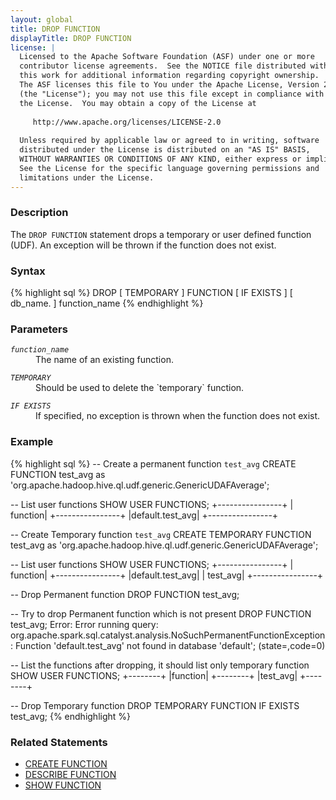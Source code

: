 ```yaml
---
layout: global
title: DROP FUNCTION
displayTitle: DROP FUNCTION 
license: |
  Licensed to the Apache Software Foundation (ASF) under one or more
  contributor license agreements.  See the NOTICE file distributed with
  this work for additional information regarding copyright ownership.
  The ASF licenses this file to You under the Apache License, Version 2.0
  (the "License"); you may not use this file except in compliance with
  the License.  You may obtain a copy of the License at
 
     http://www.apache.org/licenses/LICENSE-2.0
 
  Unless required by applicable law or agreed to in writing, software
  distributed under the License is distributed on an "AS IS" BASIS,
  WITHOUT WARRANTIES OR CONDITIONS OF ANY KIND, either express or implied.
  See the License for the specific language governing permissions and
  limitations under the License.
---
```


### Description

The `DROP FUNCTION` statement drops a temporary or user defined function (UDF). An exception will
be thrown if the function does not exist. 

### Syntax

{% highlight sql %}
DROP [ TEMPORARY ] FUNCTION [ IF EXISTS ] [ db_name. ] function_name
{% endhighlight %}

### Parameters

<dl>
  <dt><code><em>function_name</em></code></dt>
  <dd>The name of an existing function.</dd>
</dl>

<dl>
  <dt><code><em>TEMPORARY</em></code></dt>
  <dd>Should be used to delete the `temporary` function.</dd>
</dl>

<dl>
  <dt><code><em>IF EXISTS</em></code></dt>
  <dd>If specified, no exception is thrown when the function does not exist.</dd>
</dl>

### Example

{% highlight sql %}
-- Create a permanent function `test_avg`
CREATE FUNCTION test_avg as 'org.apache.hadoop.hive.ql.udf.generic.GenericUDAFAverage';

-- List user functions
SHOW USER FUNCTIONS;
+----------------+
|        function|
+----------------+
|default.test_avg|
+----------------+

-- Create Temporary function `test_avg`
CREATE TEMPORARY FUNCTION test_avg as 'org.apache.hadoop.hive.ql.udf.generic.GenericUDAFAverage';

-- List user functions
SHOW USER FUNCTIONS;
+----------------+
|        function|
+----------------+
|default.test_avg|
|        test_avg|
+----------------+

-- Drop Permanent function
DROP FUNCTION test_avg;

-- Try to drop Permanent function which is not present
DROP FUNCTION test_avg;
  Error: Error running query:
  org.apache.spark.sql.catalyst.analysis.NoSuchPermanentFunctionException:
  Function 'default.test_avg' not found in database 'default'; (state=,code=0)

-- List the functions after dropping, it should list only temporary function
SHOW USER FUNCTIONS;
+--------+
|function|
+--------+
|test_avg|
+--------+
  
-- Drop Temporary function
DROP TEMPORARY FUNCTION IF EXISTS test_avg;
{% endhighlight %}

### Related Statements

 * [CREATE FUNCTION](sql-ref-syntax-ddl-create-function.html)
 * [DESCRIBE FUNCTION](sql-ref-syntax-aux-describe-function.html)
 * [SHOW FUNCTION](sql-ref-syntax-aux-show-functions.html)
